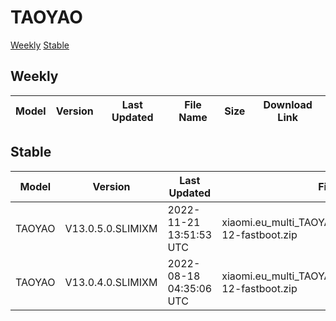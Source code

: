# TAOYAO
[Weekly](#Weekly)  [Stable](#Stable)
## Weekly
| Model | Version | Last Updated | File Name | Size | Download Link |
| ---- | ---- | ---- | ---- | ---- | ---- |
## Stable
| Model | Version | Last Updated | File Name | Size | Download Link |
| ---- | ---- | ---- | ---- | ---- | ---- |
| TAOYAO | V13.0.5.0.SLIMIXM | 2022-11-21 13:51:53 UTC | xiaomi.eu_multi_TAOYAO_V13.0.5.0.SLIMIXM_v13-12-fastboot.zip | 4.6 GB | [SourceForge](https://sourceforge.net/projects/xiaomi-eu-multilang-miui-roms/files/xiaomi.eu/MIUI-STABLE-RELEASES/MIUIv13/xiaomi.eu_multi_TAOYAO_V13.0.5.0.SLIMIXM_v13-12-fastboot.zip/download) |
| TAOYAO | V13.0.4.0.SLIMIXM | 2022-08-18 04:35:06 UTC | xiaomi.eu_multi_TAOYAO_V13.0.4.0.SLIMIXM_v13-12-fastboot.zip | 4.5 GB | [SourceForge](https://sourceforge.net/projects/xiaomi-eu-multilang-miui-roms/files/xiaomi.eu/MIUI-STABLE-RELEASES/MIUIv13/xiaomi.eu_multi_TAOYAO_V13.0.4.0.SLIMIXM_v13-12-fastboot.zip/download) |
